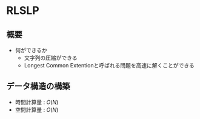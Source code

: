 # RLSLP
## 概要
- 何ができるか
  - 文字列の圧縮ができる
  - Longest Common Extentionと呼ばれる問題を高速に解くことができる

## データ構造の構築

- 時間計算量 : $O(N)$
- 空間計算量 : $O(N)$
